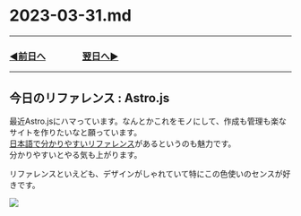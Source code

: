 # 2023-03-31.md

---
### [◀️前日へ](https://github.com/yuasys/chatty-journal/blob/main/2023/03/2023-03-30.md)&emsp;&emsp;&emsp;&emsp;[翌日へ▶️](https://github.com/yuasys/chatty-journal/blob/main/2023/03/2023-04-01.md)

---

## 今日のリファレンス : Astro.js

最近Astro.jsにハマっています。なんとかこれをモノにして、作成も管理も楽なサイトを作りたいなと願っています。  
[日本語で分かりやすいリファレンス](https://docs.astro.build/ja/reference/configuration-reference/)があるというのも魅力です。  
分かりやすいとやる気も上がります。  

リファレンスといえども、デザインがしゃれていて特にこの色使いのセンスが好きです。

![](https://i.imgur.com/X9PY84v.png)
